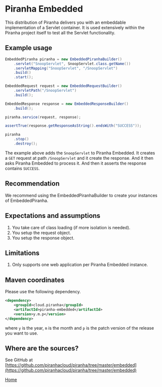 # Piranha Embedded

This distribution of Piranha delivers you with an embeddable implementation of a 
Servlet container. It is used extensively within the Piranha project itself to 
test all the Servlet functionality.

## Example usage

```java
EmbeddedPiranha piranha = new EmbeddedPiranhaBuilder()
    .servlet("SnoopServlet", SnoopServlet.class.getName())
    .servletMapping("SnoopServlet", "/SnoopServlet")
    .build()
    .start();

EmbeddedRequest request = new EmbeddedRequestBuilder()
    .servletPath("/SnoopServlet")
    .build();

EmbeddedResponse response = new EmbeddedResponseBuilder()
    .build();

piranha.service(request, response);

assertTrue(response.getResponseAsString().endsWith("SUCCESS"));

piranha
    .stop()
    .destroy();
```

The example above adds the `SnoopServlet` to Piranha Embedded. It creates a `GET`
request at path `/SnoopServlet` and it create the response. And it then asks
Piranha Embedded to process it. And then it asserts the response contains
`SUCCESS`.

## Recommendation
 
 We recommend using the EmbeddedPiranhaBuilder to create your instances of
EmbeddedPiranha.

## Expectations and assumptions

1. You take care of class loading (if more isolation is needed).
1. You setup the request object.
1. You setup the response object.

## Limitations

1. Only supports one web application per Piranha Embedded instance.

## Maven coordinates

Please use the following dependency.

````xml
<dependency>
    <groupId>cloud.piranha</groupId>
    <artifactId>piranha-embedded</artifactId>
    <version>y.m.p</version>
</dependency>
````

where `y` is the year, `m` is the month and `p` is the patch version of the
release you want to use.

## Where are the sources?

See GitHub at
[https://github.com/piranhacloud/piranha/tree/master/embedded](https://github.com/piranhacloud/piranha/tree/master/embedded)

[Home](../overview.md)
